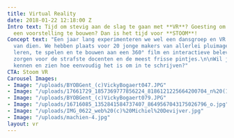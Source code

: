 ```yaml
---
title: Virtual Reality
date: 2018-01-22 12:18:00 Z
Intro text: Tijd om stevig aan de slag te gaan met **VR**? Goesting om in bende aan
  een voorstelling te bouwen? Dan is het tijd voor **STOOM**!
Concept text: "Een jaar lang experimenteren we wel een dansgroep en VR. Met alle gevolgen
  van dien. We hebben plaats voor 20 jonge makers van allerlei pluimage om mee te
  leren, te spelen en te bouwen aan een 360° film en interactieve beleving. \nWij
  zorgen voor de strafste docenten en de meest frisse pintjes.\n\nWil je het programma
  kennen en zien hoe eenvoudig het is om in te schrijven?"
CTA: Stoom VR
Carousel Images:
- Image: "/uploads/BYOBGent_(c)VickyBogaert047.JPG"
- Image: "/uploads/17661729_1857369777856224_8186121225664200704_n%20(1).jpg"
- Image: "/uploads/BYOBGent_(c)VickyBogaert079.JPG"
- Image: "/uploads/16716085_1352841584737407_8649567043175026796_o.jpg"
- Image: "/uploads/IMG_0622_web%20(c)%20Michiel%20Devijver.jpg"
- Image: "/uploads/machien-4.jpg"
layout: vr
---
```


